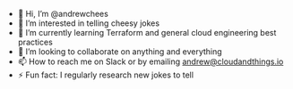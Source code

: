- 👋 Hi, I’m @andrewchees
- 👀 I’m interested in telling cheesy jokes
- 🌱 I’m currently learning Terraform and general cloud engineering best practices
- 💞️ I’m looking to collaborate on anything and everything
- 📫 How to reach me on Slack or by emailing andrew@cloudandthings.io
- ⚡ Fun fact: I regularly research new jokes to tell

<!---
andrewchees/andrewchees is a ✨ special ✨ repository because its `README.md` (this file) appears on your GitHub profile.
You can click the Preview link to take a look at your changes.
--->
